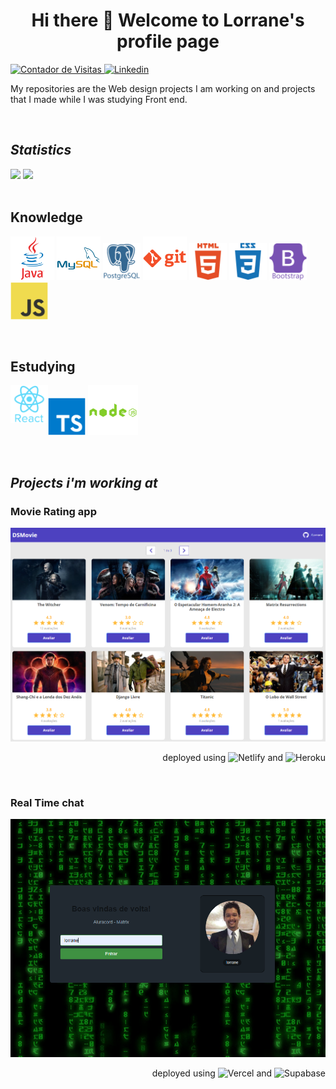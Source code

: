  <h1 align="center"> Hi there 👋 Welcome to Lorrane's profile page </h1>
 <p style=inline-block>
 <a href="https://www.linkedin.com/in/lorrane-machado-12130aa6" target="_blank">
 <img alt="Contador de Visitas" src="https://komarev.com/ghpvc/?username=lorrane&label=Profile%20views&color=0e75b6&style=plastic" />
 <img alt="Linkedin" src="https://img.shields.io/badge/Lorrane%20Machado-blue?logo=LinkedIn&style=plastic" /></a>
 </p>
 
My repositories are the Web design projects I am working on and projects that I made while I was studying Front end.

<br>

## *Statistics*

<img width="500px" src="https://github-readme-stats.vercel.app/api?username=lorrane&show_icons=true&theme=dark"/>
<img width="500px"  src="https://github-readme-stats.vercel.app/api/top-langs/?username=lorrane&layout=compact&langs_count=6&theme=dark" />

<br>



<br>

## Knowledge
<p style="inline-block">
 <img src="https://raw.githubusercontent.com/devicons/devicon/master/icons/java/java-original-wordmark.svg" alt="java" width="70" /> 
 <img src="https://raw.githubusercontent.com/devicons/devicon/master/icons/mysql/mysql-original-wordmark.svg" alt="mysql"  height="70"/>
 <img src="https://raw.githubusercontent.com/devicons/devicon/master/icons/postgresql/postgresql-plain-wordmark.svg" alt="postgresql" width="60" height="60"/>
 <img src="https://raw.githubusercontent.com/devicons/devicon/master/icons/git/git-plain-wordmark.svg" alt="git"  height="70"/>
 <img src="https://raw.githubusercontent.com/devicons/devicon/master/icons/html5/html5-plain-wordmark.svg" alt="html5" width="60" height="60"/> 
 <img src="https://raw.githubusercontent.com/devicons/devicon/master/icons/css3/css3-plain-wordmark.svg" alt="css3" width="60" height="60"/> 
 <img src="https://raw.githubusercontent.com/devicons/devicon/master/icons/bootstrap/bootstrap-plain-wordmark.svg" alt="bootstrap" width="60" height="60"/>
 <img src="https://raw.githubusercontent.com/devicons/devicon/master/icons/javascript/javascript-original.svg" alt="javascript" width="60" height="60"/>
</p>
<br>

## Estudying
<p>
 <img align="left" src="https://raw.githubusercontent.com/devicons/devicon/master/icons/react/react-original-wordmark.svg" alt="react" width="60" height="60"/> 
 <img src="https://raw.githubusercontent.com/devicons/devicon/master/icons/typescript/typescript-original.svg" alt="typescript" width="60" height="60"/>
 <img src="https://raw.githubusercontent.com/devicons/devicon/master/icons/nodejs/nodejs-plain-wordmark.svg" alt="nodejs" height="80"/>
</p>

<br>

## *Projects i'm working at*


### Movie Rating app 
[![Image](https://github.com/Lorrane/Lorrane/blob/main/DsMovieImage.PNG "Lorranecord")](https://lorrane-dsmovie.netlify.app)
<p align="right">
deployed using <img src="https://img.shields.io/badge/Netlify-4D4D4D?logo=netlify&style=for-the-badge" alt="Netlify" /> and <img src="https://img.shields.io/badge/Heroku-4D4D4D?logo=heroku&style=for-the-badge" alt="Heroku" />
</p>

<br>

### Real Time chat
[![Image](https://github.com/Lorrane/Lorrane/blob/main/LorranecordImage.PNG "Lorranecord")](https://lorranecord-matrix.vercel.app)
<p align="right">
deployed using <img src="https://img.shields.io/badge/Vercel-4D4D4D?logo=vercel&style=for-the-badge" alt="Vercel" /> and <img src="https://img.shields.io/badge/Supabase-4D4D4D?logo=supabase&style=for-the-badge" alt="Supabase" />
 </p>


<!-- img.shields.io/badge/[label]-[message]-[color] opções: success(verde), yellow, orange, red, blue, inactive(cinza) 
    ?style é utilizado para mudar o estilo da badge, sendo possível flat-square, plastic, for-the-badge
    ?logo é utilizado para inserir um icon no inicio da badge as possibilidades são encontradas no https://simpleicons.org/
    ?labelColor é utlizado para setar a cor do fundo do label aceita HEX, RGB, RGBA e css name colors
-->
